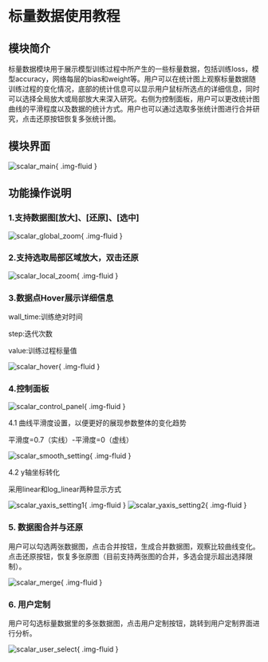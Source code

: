 # 标量数据使用教程

## 模块简介
标量数据模块用于展示模型训练过程中所产生的一些标量数据，包括训练loss，模型accuracy，网络每层的bias和weight等。用户可以在统计图上观察标量数据随训练过程的变化情况，底部的统计信息可以显示用户鼠标所选点的详细信息，同时可以选择全局放大或局部放大来深入研究。右侧为控制面板，用户可以更改统计图曲线的平滑程度以及数据的统计方式。用户也可以通过选取多张统计图进行合并研究，点击还原按钮恢复多张统计图。

## 模块界面


![scalar_main](./images/scalar/scalar_main.png){ .img-fluid }


## 功能操作说明
### 1.支持数据图[放大]、[还原]、[选中]


![scalar_global_zoom](./images/scalar/scalar_global_zoom.png){ .img-fluid }



### 2.支持选取局部区域放大，双击还原


![scalar_local_zoom](./images/scalar/scalar_local_zoom.gif){ .img-fluid }


### 3.数据点Hover展示详细信息

wall_time:训练绝对时间


step:迭代次数


value:训练过程标量值


![scalar_hover](./images/scalar/scalar_hover.png){ .img-fluid }


### 4.控制面板


![scalar_control_panel](./images/scalar/scalar_control_panel.png){ .img-fluid }


4.1 曲线平滑度设置，以便更好的展现参数整体的变化趋势


平滑度=0.7（实线）-平滑度=0（虚线）


![scalar_smooth_setting](./images/scalar/scalar_smooth_setting.png){ .img-fluid }


4.2 y轴坐标转化


采用linear和log_linear两种显示方式


![scalar_yaxis_setting1](./images/scalar/scalar_yaxis_setting1.png){ .img-fluid }
![scalar_yaxis_setting2](./images/scalar/scalar_yaxis_setting2.png){ .img-fluid }



### 5. 数据图合并与还原


用户可以勾选两张数据图，点击合并按钮，生成合并数据图，观察比较曲线变化。点击还原按钮，恢复多张原图（目前支持两张图的合并，多选会提示超出选择限制）。


![scalar_merge](./images/scalar/scalar_merge.gif){ .img-fluid }


### 6. 用户定制


用户可勾选标量数据里的多张数据图，点击用户定制按钮，跳转到用户定制界面进行分析。


![scalar_user_select](./images/scalar/scalar_user_select.gif){ .img-fluid }
